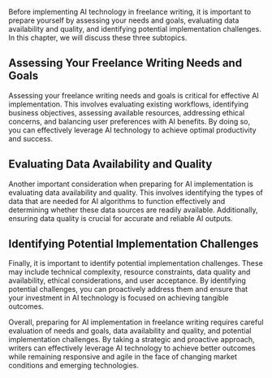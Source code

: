 
Before implementing AI technology in freelance writing, it is important to prepare yourself by assessing your needs and goals, evaluating data availability and quality, and identifying potential implementation challenges. In this chapter, we will discuss these three subtopics.

Assessing Your Freelance Writing Needs and Goals
------------------------------------------------

Assessing your freelance writing needs and goals is critical for effective AI implementation. This involves evaluating existing workflows, identifying business objectives, assessing available resources, addressing ethical concerns, and balancing user preferences with AI benefits. By doing so, you can effectively leverage AI technology to achieve optimal productivity and success.

Evaluating Data Availability and Quality
----------------------------------------

Another important consideration when preparing for AI implementation is evaluating data availability and quality. This involves identifying the types of data that are needed for AI algorithms to function effectively and determining whether these data sources are readily available. Additionally, ensuring data quality is crucial for accurate and reliable AI outputs.

Identifying Potential Implementation Challenges
-----------------------------------------------

Finally, it is important to identify potential implementation challenges. These may include technical complexity, resource constraints, data quality and availability, ethical considerations, and user acceptance. By identifying potential challenges, you can proactively address them and ensure that your investment in AI technology is focused on achieving tangible outcomes.

Overall, preparing for AI implementation in freelance writing requires careful evaluation of needs and goals, data availability and quality, and potential implementation challenges. By taking a strategic and proactive approach, writers can effectively leverage AI technology to achieve better outcomes while remaining responsive and agile in the face of changing market conditions and emerging technologies.

